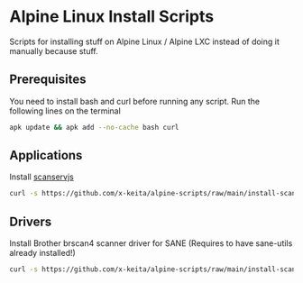 # Alpine Linux Install Scripts

Scripts for installing stuff on Alpine Linux / Alpine LXC instead of doing it manually because stuff.

## Prerequisites

You need to install bash and curl before running any script. Run the following lines on the terminal

```bash
apk update && apk add --no-cache bash curl
```
## Applications

Install [scanservjs](https://github.com/sbs20/scanservjs)

```bash
curl -s https://github.com/x-keita/alpine-scripts/raw/main/install-scanservjs.sh | bash --
```

## Drivers

Install Brother brscan4 scanner driver for SANE (Requires to have sane-utils already installed!)

```bash
curl -s https://github.com/x-keita/alpine-scripts/raw/main/install-scanservjs.sh | bash --
```


